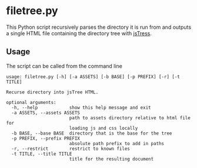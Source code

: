 # filetree.py

This Python script recursively parses the directory it is run from and outputs a single HTML file containing the directory tree with [jsTress](https://www.jstree.com/).

## Usage

The script can be called from the command line

```
usage: filetree.py [-h] [-a ASSETS] [-b BASE] [-p PREFIX] [-r] [-t TITLE]

Recurse directory into jsTree HTML.

optional arguments:
  -h, --help            show this help message and exit
  -a ASSETS, --assets ASSETS
                        path to assets directory relative to html file for
                        loading js and css locally
  -b BASE, --base BASE  directory that is the base for the tree
  -p PREFIX, --prefix PREFIX
                        absolute path prefix to add in paths
  -r, --restrict        restrict to known files
  -t TITLE, --title TITLE
                        title for the resulting document
```


